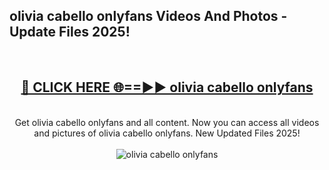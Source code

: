 <h2>olivia cabello onlyfans Videos And Photos - Update Files 2025!</h2>
<br>
<div align="center">
<h2><a href="https://linkcuts.com/hfmhzwbr" rel="nofollow">🔴 CLICK HERE 🌐==►► olivia cabello onlyfans</a></h2>
<br>
Get olivia cabello onlyfans and all content. Now you can access all videos and pictures of olivia cabello onlyfans. New Updated Files 2025!
<br>
<br>
<a href="https://linkcuts.com/hfmhzwbr" rel="nofollow" data-target="animated-image.originalLink"><img src="https://i.ibb.co.com/WyWwxjT/player-gif2.gif" alt="olivia cabello onlyfans" style="max-width: 100%; display: inline-block;" data-target="animated-image.originalImage"></a>
</div>
<br>